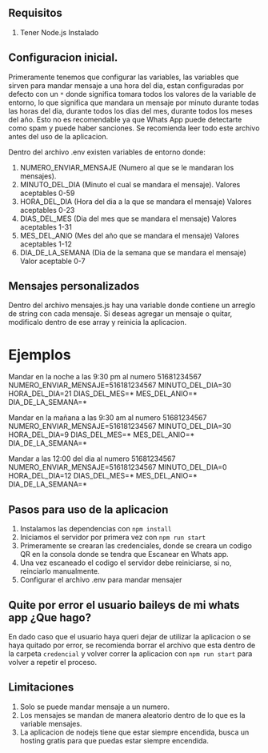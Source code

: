 ## Requisitos
1. Tener Node.js Instalado
## Configuracion inicial.
Primeramente tenemos que configurar las variables, las variables que sirven para mandar mensaje a una hora del dia, estan configuradas por defecto con un ```*``` donde significa tomara todos los valores de la variable de entorno, lo que significa que mandara un mensaje por minuto durante todas las horas del dia, durante todos los dias del mes, durante todos los meses del año. Esto no es recomendable ya que Whats App puede detectarte como spam y puede haber sanciones. Se recomienda leer todo este archivo antes del uso de la aplicacion.

Dentro del archivo .env existen variables de entorno donde:

1. NUMERO_ENVIAR_MENSAJE (Numero al que se le mandaran los mensajes).
2. MINUTO_DEL_DIA (Minuto el cual se mandara el mensaje). Valores aceptables 0-59
3. HORA_DEL_DIA (Hora del dia a la que se mandara el mensaje) Valores aceptables 0-23
4. DIAS_DEL_MES (Dia del mes que se mandara el mensaje) Valores aceptables 1-31
5. MES_DEL_ANIO (Mes del año que se mandara el mensaje) Valores aceptables 1-12
6. DIA_DE_LA_SEMANA (Dia de la semana que se mandara el mensaje) Valor aceptable 0-7

## Mensajes personalizados
Dentro del archivo mensajes.js hay una variable donde contiene un arreglo de string con cada mensaje.
Si deseas agregar un mensaje o quitar, modificalo dentro de ese array y reinicia la aplicacion.

# Ejemplos
Mandar en la noche a las 9:30 pm al numero 51681234567
NUMERO_ENVIAR_MENSAJE=516181234567 
MINUTO_DEL_DIA=30
HORA_DEL_DIA=21
DIAS_DEL_MES=*
MES_DEL_ANIO=*
DIA_DE_LA_SEMANA=*

Mandar en la mañana a las 9:30 am al numero 51681234567
NUMERO_ENVIAR_MENSAJE=516181234567 
MINUTO_DEL_DIA=30
HORA_DEL_DIA=9
DIAS_DEL_MES=*
MES_DEL_ANIO=*
DIA_DE_LA_SEMANA=*

Mandar a las 12:00 del dia al numero 51681234567
NUMERO_ENVIAR_MENSAJE=516181234567 
MINUTO_DEL_DIA=0
HORA_DEL_DIA=12
DIAS_DEL_MES=*
MES_DEL_ANIO=*
DIA_DE_LA_SEMANA=*

## Pasos para uso de la aplicacion
1. Instalamos las dependencias con ```npm install```
2. Iniciamos el servidor por primera vez con ```npm run start```
3. Primeramente se crearan las credenciales, donde se creara un codigo QR en la consola donde se tendra que Escanear en Whats app.
4. Una vez escaneado el codigo el servidor debe reiniciarse, si no, reinciarlo manualmente.
5. Configurar el archivo .env para mandar mensajer

## Quite por error el usuario baileys de mi whats app ¿Que hago?
En dado caso que el usuario haya queri dejar de utilizar la aplicacion o se haya quitado por error,
se recomienda borrar el archivo que esta dentro de la carpeta ```credencial``` y volver correr la aplicacion con ```npm run start``` para volver a repetir el proceso.

## Limitaciones
1. Solo se puede mandar mensaje a un numero.
2. Los mensajes se mandan de manera aleatorio dentro de lo que es la variable mensajes.
3. La aplicacion de nodejs tiene que estar siempre encendida, busca un hosting gratis para que puedas estar siempre encendida.


